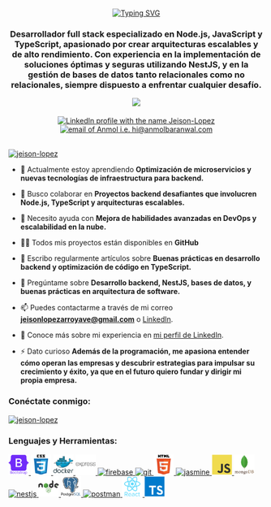 <br>
<p align="center">
    <a href="https://git.io/typing-svg"><img src="https://readme-typing-svg.demolab.com?font=Doto&weight=700&size=35&pause=1000&color=FF0000&center=true&vCenter=true&width=435&lines=Hola+%F0%9F%91%A8%E2%80%8D%F0%9F%92%BB+Soy+Jeison" alt="Typing SVG" /></a>
</p>

<h3 align="center">
    Desarrollador full stack especializado en Node.js, JavaScript y TypeScript, apasionado por crear arquitecturas escalables y de alto rendimiento. Con experiencia en la implementación de soluciones óptimas y seguras utilizando NestJS, y en la gestión de bases de datos tanto relacionales como no relacionales, siempre dispuesto a enfrentar cualquier desafío.
</h3>

<div align="center">
  <a href="https://visitorbadge.io/status?path=https%3A%2F%2Fgithub.com%2FJeison-Lopez"><img src="https://api.visitorbadge.io/api/visitors?path=https%3A%2F%2Fgithub.com%2FJeison-Lopez&label=VISITANTES&labelColor=%23000000&countColor=%23000000" /></a>
  <br><br>
  <a href="https://www.linkedin.com/in/Jeison-Lopez/"><img src="https://img.shields.io/badge/LinkedIn-d5d5d5?style=for-the-badge&logo=linkedin&logoColor=0A0209" alt="LinkedIn profile with the name Jeison-Lopez"/></a>
  <a href="mailto:hi@anmolbaranwal.com"><img src="https://img.shields.io/badge/Gmail-d5d5d5?style=for-the-badge&logo=gmail&logoColor=0A0209" alt="email of Anmol i.e.   hi@anmolbaranwal.com" /></a>
</div>
<br>

<p align="left">
    <a href="https://github.com/ryo-ma/github-profile-trophy">
        <img src="https://github-profile-trophy.vercel.app/?username=jeison-lopez" alt="jeison-lopez" />
    </a>
</p>

- 🌱 Actualmente estoy aprendiendo **Optimización de microservicios y nuevas tecnologías de infraestructura para backend.**

- 👯 Busco colaborar en **Proyectos backend desafiantes que involucren Node.js, TypeScript y arquitecturas escalables.**

- 🤝 Necesito ayuda con **Mejora de habilidades avanzadas en DevOps y escalabilidad en la nube.**

- 👨‍💻 Todos mis proyectos están disponibles en **GitHub**

- 📝 Escribo regularmente artículos sobre **Buenas prácticas en desarrollo backend y optimización de código en TypeScript.**

- 💬 Pregúntame sobre **Desarrollo backend, NestJS, bases de datos, y buenas prácticas en arquitectura de software.**

- 📫 Puedes contactarme a través de mi correo **jeisonlopezarroyave@gmail.com** o [LinkedIn](https://www.linkedin.com/in/jeison-lopez).

- 📄 Conoce más sobre mi experiencia en [mi perfil de LinkedIn](https://www.linkedin.com/in/jeison-lopez).

- ⚡ Dato curioso **Además de la programación, me apasiona entender cómo operan las empresas y descubrir estrategias para impulsar su crecimiento y éxito, ya que en el futuro quiero fundar y dirigir mi propia empresa.**

<h3 align="left">Conéctate conmigo:</h3>
<p align="left">
    <a href="https://linkedin.com/in/jeison-lopez" target="_blank">
        <img align="center" src="https://raw.githubusercontent.com/rahuldkjain/github-profile-readme-generator/master/src/images/icons/Social/linked-in-alt.svg" alt="jeison-lopez" height="30" width="40" />
    </a>
</p>

<h3 align="left">Lenguajes y Herramientas:</h3>
<p align="left">
    <a href="https://getbootstrap.com" target="_blank" rel="noreferrer">
        <img src="https://raw.githubusercontent.com/devicons/devicon/master/icons/bootstrap/bootstrap-plain-wordmark.svg" alt="bootstrap" width="40" height="40"/>
    </a> 
    <a href="https://www.w3schools.com/css/" target="_blank" rel="noreferrer">
        <img src="https://raw.githubusercontent.com/devicons/devicon/master/icons/css3/css3-original-wordmark.svg" alt="css3" width="40" height="40"/>
    </a> 
    <a href="https://www.docker.com/" target="_blank" rel="noreferrer">
        <img src="https://raw.githubusercontent.com/devicons/devicon/master/icons/docker/docker-original-wordmark.svg" alt="docker" width="40" height="40"/>
    </a> 
    <a href="https://expressjs.com" target="_blank" rel="noreferrer">
        <img src="https://raw.githubusercontent.com/devicons/devicon/master/icons/express/express-original-wordmark.svg" alt="express" width="40" height="40"/>
    </a> 
    <a href="https://firebase.google.com/" target="_blank" rel="noreferrer">
        <img src="https://www.vectorlogo.zone/logos/firebase/firebase-icon.svg" alt="firebase" width="40" height="40"/>
    </a> 
    <a href="https://git-scm.com/" target="_blank" rel="noreferrer">
        <img src="https://www.vectorlogo.zone/logos/git-scm/git-scm-icon.svg" alt="git" width="40" height="40"/>
    </a> 
    <a href="https://www.w3.org/html/" target="_blank" rel="noreferrer">
        <img src="https://raw.githubusercontent.com/devicons/devicon/master/icons/html5/html5-original-wordmark.svg" alt="html5" width="40" height="40"/>
    </a> 
    <a href="https://jasmine.github.io/" target="_blank" rel="noreferrer">
        <img src="https://www.vectorlogo.zone/logos/jasmine/jasmine-icon.svg" alt="jasmine" width="40" height="40"/>
    </a> 
    <a href="https://developer.mozilla.org/en-US/docs/Web/JavaScript" target="_blank" rel="noreferrer">
        <img src="https://raw.githubusercontent.com/devicons/devicon/master/icons/javascript/javascript-original.svg" alt="javascript" width="40" height="40"/>
    </a> 
    <a href="https://www.mongodb.com/" target="_blank" rel="noreferrer">
        <img src="https://raw.githubusercontent.com/devicons/devicon/master/icons/mongodb/mongodb-original-wordmark.svg" alt="mongodb" width="40" height="40"/>
    </a> 
    <a href="https://nestjs.com/" target="_blank" rel="noreferrer">
        <img src="https://nestjs.com/logo-small-gradient.76616405.svg" alt="nestjs" width="40" height="40"/>
    </a> 
    <a href="https://nodejs.org" target="_blank" rel="noreferrer">
        <img src="https://raw.githubusercontent.com/devicons/devicon/master/icons/nodejs/nodejs-original-wordmark.svg" alt="nodejs" width="40" height="40"/>
    </a> 
    <a href="https://www.postgresql.org" target="_blank" rel="noreferrer">
        <img src="https://raw.githubusercontent.com/devicons/devicon/master/icons/postgresql/postgresql-original-wordmark.svg" alt="postgresql" width="40" height="40"/>
    </a> 
    <a href="https://postman.com" target="_blank" rel="noreferrer">
        <img src="https://www.vectorlogo.zone/logos/getpostman/getpostman-icon.svg" alt="postman" width="40" height="40"/>
    </a> 
    <a href="https://reactjs.org/" target="_blank" rel="noreferrer">
        <img src="https://raw.githubusercontent.com/devicons/devicon/master/icons/react/react-original-wordmark.svg" alt="react" width="40" height="40"/>
    </a> 
    <a href="https://www.typescriptlang.org/" target="_blank" rel="noreferrer">
        <img src="https://raw.githubusercontent.com/devicons/devicon/master/icons/typescript/typescript-original.svg" alt="typescript" width="40" height="40"/>
    </a>
</p>
